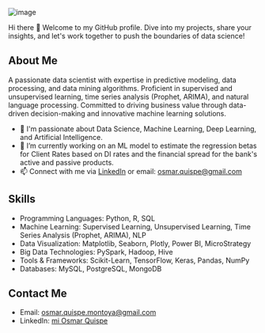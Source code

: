 ![image](https://github.com/user-attachments/assets/479f3a00-9bbb-4acf-882f-149140309117)


Hi there 👋 Welcome to my GitHub profile. Dive into my projects, share your insights, and let's work together to push the boundaries of data science!

## About Me

A passionate data scientist with expertise in predictive modeling, data processing, and data mining algorithms. Proficient in supervised and unsupervised learning, time series analysis (Prophet, ARIMA), and natural language processing. Committed to driving business value through data-driven decision-making and innovative machine learning solutions.

- 👀 I'm passionate about Data Science, Machine Learning, Deep Learning, and Artificial Intelligence.
- 🔭 I’m currently working on an ML model to estimate the regression betas for Client Rates based on DI rates and the financial spread for the bank's active and passive products.
- 📫 Connect with me via [LinkedIn](www.linkedin.com/in/osmar-quispe) or email: osmar.quispe@gmail.com

## Skills
- Programming Languages: Python, R, SQL
- Machine Learning: Supervised Learning, Unsupervised Learning, Time Series Analysis (Prophet, ARIMA), NLP
- Data Visualization: Matplotlib, Seaborn, Plotly, Power BI, MicroStrategy
- Big Data Technologies: PySpark, Hadoop, Hive
- Tools & Frameworks: Scikit-Learn, TensorFlow, Keras, Pandas, NumPy
- Databases: MySQL, PostgreSQL, MongoDB

## Contact Me
- Email: osmar.quispe.montoya@gmail.com
- LinkedIn: [mi Osmar Quispe](https://www.linkedin.com/in/osmar-quispe)

<!--
**bryanOsmar07/bryanOsmar07** is a ✨ _special_ ✨ repository because its `README.md` (this file) appears on your GitHub profile.

Here are some ideas to get you started:

- 🔭 I’m currently working on ...
- 🌱 I’m currently learning ...
- 👯 I’m looking to collaborate on ...
- 🤔 I’m looking for help with ...
- 💬 Ask me about ...
- 📫 How to reach me: ...
- 😄 Pronouns: ...
- ⚡ Fun fact: ...
-->
